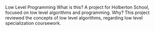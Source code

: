 Low Level Programming
What is this?
A project for Holberton School, focused on low level algorithms and programming.
Why?
This project reviewed the concepts of low level algorithms, regarding low level specialization coursework.


